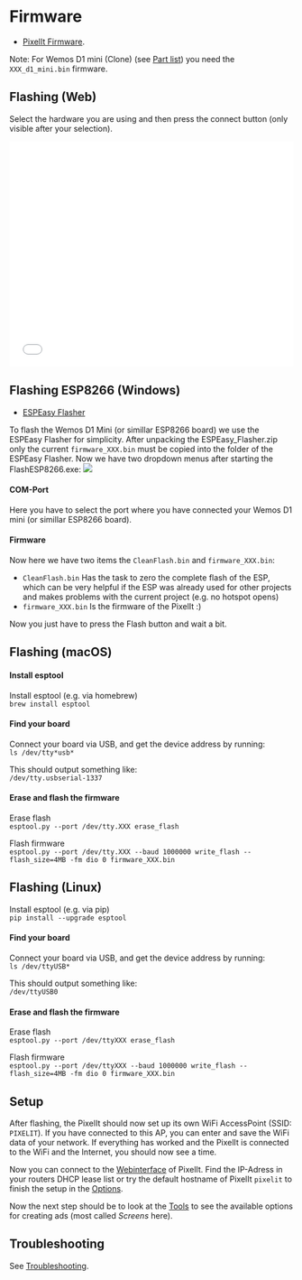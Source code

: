 # Firmware

- [PixelIt Firmware](https://github.com/pixelit-project/PixelIt/releases).

Note: For Wemos D1 mini (Clone) (see [Part list](hardware.html#parts-list)) you need the `XXX_d1_mini.bin` firmware.

## Flashing (Web)
Select the hardware you are using and then press the connect button (only visible after your selection).

<iframe id="dynamicFrame" src="/pixelit_flasher/index.html" width="100%" height="400px" frameborder="0" ></iframe>

## Flashing ESP8266 (Windows)

- [ESPEasy Flasher](https://www.bastelbunker.de/wp-content/uploads/ESPEasy_Flasher.zip)

To flash the Wemos D1 Mini (or simillar ESP8266 board) we use the ESPEasy Flasher for simplicity. After unpacking the ESPEasy_Flasher.zip only the current `firmware_XXX.bin` must be copied into the folder of the ESPEasy Flasher.
Now we have two dropdown menus after starting the FlashESP8266.exe:
![](/flash_esp8266.png)

#### COM-Port

Here you have to select the port where you have connected your Wemos D1 mini (or simillar ESP8266 board).

#### Firmware

Now here we have two items the `CleanFlash.bin` and `firmware_XXX.bin`:

- `CleanFlash.bin` Has the task to zero the complete flash of the ESP, which can be very helpful if the ESP was already used for other projects and makes problems with the current project (e.g. no hotspot opens)
- `firmware_XXX.bin` Is the firmware of the PixelIt :)

Now you just have to press the Flash button and wait a bit.

## Flashing (macOS)

#### Install esptool

Install esptool (e.g. via homebrew)  
`brew install esptool`

#### Find your board

Connect your board via USB, and get the device address by running:  
`ls /dev/tty*usb*`

This should output something like:  
`/dev/tty.usbserial-1337`

#### Erase and flash the firmware

Erase flash  
`esptool.py --port /dev/tty.XXX erase_flash`

Flash firmware  
`esptool.py --port /dev/tty.XXX --baud 1000000 write_flash --flash_size=4MB -fm dio 0 firmware_XXX.bin`

## Flashing (Linux)

Install esptool (e.g. via pip)  
`pip install --upgrade esptool`

#### Find your board

Connect your board via USB, and get the device address by running:  
`ls /dev/ttyUSB*`

This should output something like:  
`/dev/ttyUSB0`

#### Erase and flash the firmware

Erase flash  
`esptool.py --port /dev/ttyXXX erase_flash`

Flash firmware  
`esptool.py --port /dev/ttyXXX --baud 1000000 write_flash --flash_size=4MB -fm dio 0 firmware_XXX.bin`

## Setup

After flashing, the PixelIt should now set up its own WiFi AccessPoint (SSID: `PIXELIT`). If you have connected to this AP, you can enter and save the WiFi data of your network. If everything has worked and the PixelIt is connected to the WiFi and the Internet, you should now see a time.

Now you can connect to the [Webinterface](webinterface.html) of PixelIt. Find the IP-Adress in your routers DHCP lease list or try the default hostname of PixelIt `pixelit` to finish the setup in the [Options](webinterface.html#options).

Now the next step should be to look at the [Tools](tools.html) to see the available options for creating ads (most called _Screens_ here).

## Troubleshooting

See [Troubleshooting](troubleshooting.html).
